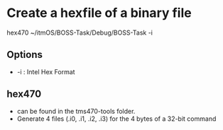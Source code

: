 Create a hexfile of a binary file
=================================

hex470 ~/itmOS/BOSS-Task/Debug/BOSS-Task -i

Options
-------

 * -i : Intel Hex Format

hex470
------

 * can be found in the tms470-tools folder.
 * Generate 4 files (.i0, .i1, .i2, .i3) for the 4 bytes of a 32-bit command


